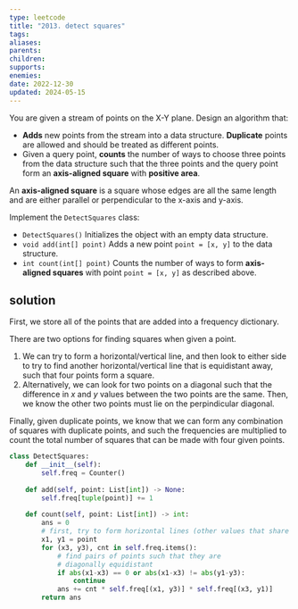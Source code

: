 ```yaml
---
type: leetcode
title: "2013. detect squares"
tags:
aliases: 
parents: 
children: 
supports: 
enemies:
date: 2022-12-30
updated: 2024-05-15
---
```


You are given a stream of points on the X-Y plane. Design an algorithm that:

- **Adds** new points from the stream into a data structure. **Duplicate** points are allowed and should be treated as different points.
- Given a query point, **counts** the number of ways to choose three points from the data structure such that the three points and the query point form an **axis-aligned square** with **positive area**.

An **axis-aligned square** is a square whose edges are all the same length and are either parallel or perpendicular to the x-axis and y-axis.

Implement the `DetectSquares` class:

- `DetectSquares()` Initializes the object with an empty data structure.
- `void add(int[] point)` Adds a new point `point = [x, y]` to the data structure.
- `int count(int[] point)` Counts the number of ways to form **axis-aligned squares** with point `point = [x, y]` as described above.

## solution

First, we store all of the points that are added into a frequency dictionary.

There are two options for finding squares when given a point.

1. We can try to form a horizontal/vertical line, and then look to either side to try to find another horizontal/vertical line that is equidistant away, such that four points form a square.
2. Alternatively, we can look for two points on a diagonal such that the difference in $x$ and $y$ values between the two points are the same. Then, we know the other two points must lie on the perpindicular diagonal.

Finally, given duplicate points, we know that we can form any combination of squares with duplicate points, and such the frequencies are multiplied to count the total number of squares that can be made with four given points.

```python
class DetectSquares:
	def __init__(self):
		self.freq = Counter()
	
	def add(self, point: List[int]) -> None:
		self.freq[tuple(point)] += 1
	
	def count(self, point: List[int]) -> int:
		ans = 0
		# first, try to form horizontal lines (other values that share x)
		x1, y1 = point
		for (x3, y3), cnt in self.freq.items():
			# find pairs of points such that they are
			# diagonally equidistant
			if abs(x1-x3) == 0 or abs(x1-x3) != abs(y1-y3):
				continue
			ans += cnt * self.freq[(x1, y3)] * self.freq[(x3, y1)]
		return ans
```
